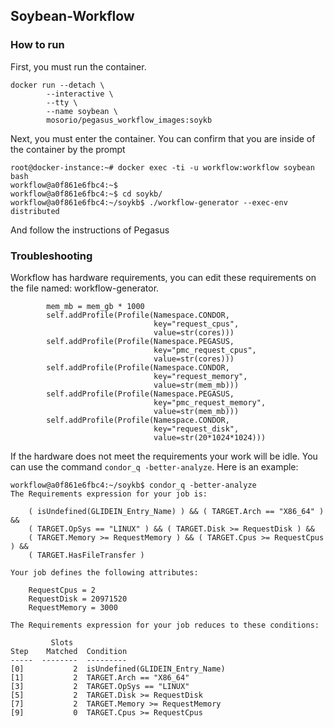 ## Soybean-Workflow

### How to run

First, you must run the container.

```
docker run --detach \
        --interactive \
        --tty \
        --name soybean \
        mosorio/pegasus_workflow_images:soykb
```

Next, you must enter the container. You can confirm that you are inside of the container by the prompt

```
root@docker-instance:~# docker exec -ti -u workflow:workflow soybean bash
workflow@a0f861e6fbc4:~$ 
workflow@a0f861e6fbc4:~$ cd soykb/
workflow@a0f861e6fbc4:~/soykb$ ./workflow-generator --exec-env distributed
```

And follow the instructions of Pegasus


### Troubleshooting

Workflow has hardware requirements, you can edit these requirements on the file named: workflow-generator.

```
        mem_mb = mem_gb * 1000
        self.addProfile(Profile(Namespace.CONDOR,
                                key="request_cpus",
                                value=str(cores)))
        self.addProfile(Profile(Namespace.PEGASUS,
                                key="pmc_request_cpus",
                                value=str(cores)))
        self.addProfile(Profile(Namespace.CONDOR,
                                key="request_memory",
                                value=str(mem_mb)))
        self.addProfile(Profile(Namespace.PEGASUS,
                                key="pmc_request_memory",
                                value=str(mem_mb)))
        self.addProfile(Profile(Namespace.CONDOR,
                                key="request_disk",
                                value=str(20*1024*1024)))
```                                

If the hardware does not meet the requirements your work will be idle. You can use the command ```condor_q -better-analyze```. Here is an example:


```
workflow@a0f861e6fbc4:~/soykb$ condor_q -better-analyze
The Requirements expression for your job is:

    ( isUndefined(GLIDEIN_Entry_Name) ) && ( TARGET.Arch == "X86_64" ) &&
    ( TARGET.OpSys == "LINUX" ) && ( TARGET.Disk >= RequestDisk ) &&
    ( TARGET.Memory >= RequestMemory ) && ( TARGET.Cpus >= RequestCpus ) &&
    ( TARGET.HasFileTransfer )

Your job defines the following attributes:

    RequestCpus = 2
    RequestDisk = 20971520
    RequestMemory = 3000

The Requirements expression for your job reduces to these conditions:

         Slots
Step    Matched  Condition
-----  --------  ---------
[0]           2  isUndefined(GLIDEIN_Entry_Name)
[1]           2  TARGET.Arch == "X86_64"
[3]           2  TARGET.OpSys == "LINUX"
[5]           2  TARGET.Disk >= RequestDisk
[7]           2  TARGET.Memory >= RequestMemory
[9]           0  TARGET.Cpus >= RequestCpus
```
